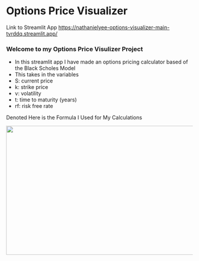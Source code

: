 # Options Price Visualizer 
Link to Streamlit App [https://nathanielyee-options-visualizer-main-tvrddq.streamlit.app/ ](https://nathanielyee-options-visualizer-main-tvrddq.streamlit.app/)
### Welcome to my Options Price Visulizer Project
- In this streamlit app I have made an options pricing calculator based of the Black Scholes Model
- This takes in the variables
- S: current price
- k: strike price
- v: volatility
- t: time to maturity (years)
- rf: risk free rate

Denoted Here is the Formula I Used for My Calculations

<img alt="" class="bh lo nq c" width="610" height="348" loading="lazy" role="presentation" src="https://miro.medium.com/v2/resize:fit:1220/0*SK5jGzJ284fPOYMu">


